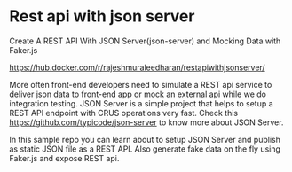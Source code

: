 # Rest api with json server
Create A REST API With JSON Server(json-server) and Mocking Data with Faker.js

https://hub.docker.com/r/rajeshmuraleedharan/restapiwithjsonserver/


More often front-end developers need to simulate a REST api service to deliver json data to front-end app or mock an external api while we do integration testing.  JSON Server is a simple project that helps to setup a REST API endpoint with CRUS operations very fast. Check this https://github.com/typicode/json-server to know more about JSON Server.

In this sample repo you can learn about to setup JSON Server and publish as static JSON file as a REST API. Also generate fake data on the fly using Faker.js and expose REST api. 
